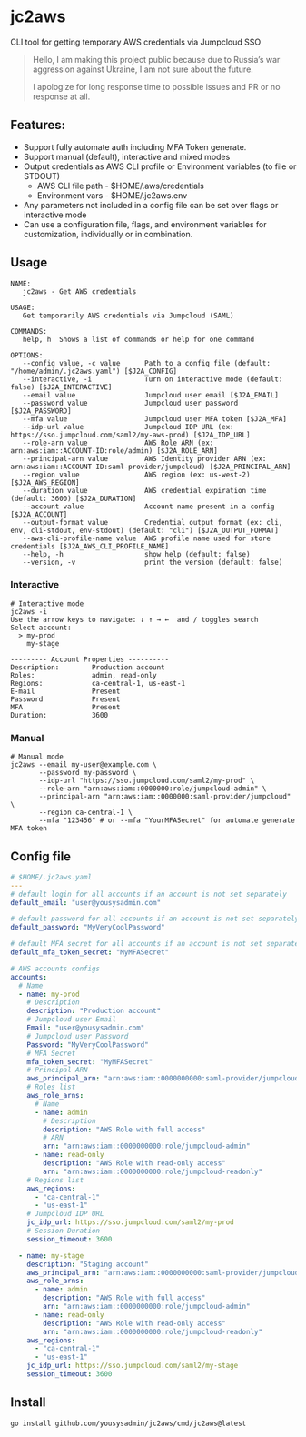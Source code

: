 # jc2aws
CLI tool for getting temporary AWS credentials via Jumpcloud SSO

> Hello, I am making this project public because due to Russia’s war aggression against Ukraine, I am not sure about the future.
>
> I apologize for long response time to possible issues and PR or no response at all.

## Features:
- Support fully automate auth including MFA Token generate.
- Support manual (default), interactive and mixed modes
- Output credentials as AWS CLI profile or Environment variables (to file or STDOUT)
  - AWS CLI file path - $HOME/.aws/credentials
  - Environment vars - $HOME/.jc2aws.env
- Any parameters not included in a config file can be set over flags or interactive mode
- Can use a configuration file, flags, and environment variables for customization, individually or in combination.


## Usage
```
NAME:
   jc2aws - Get AWS credentials

USAGE:
   Get temporarily AWS credentials via Jumpcloud (SAML)

COMMANDS:
   help, h  Shows a list of commands or help for one command

OPTIONS:
   --config value, -c value      Path to a config file (default: "/home/admin/.jc2aws.yaml") [$J2A_CONFIG]
   --interactive, -i             Turn on interactive mode (default: false) [$J2A_INTERACTIVE]
   --email value                 Jumpcloud user email [$J2A_EMAIL]
   --password value              Jumpcloud user password [$J2A_PASSWORD]
   --mfa value                   Jumpcloud user MFA token [$J2A_MFA]
   --idp-url value               Jumpcloud IDP URL (ex: https://sso.jumpcloud.com/saml2/my-aws-prod) [$J2A_IDP_URL]
   --role-arn value              AWS Role ARN (ex: arn:aws:iam::ACCOUNT-ID:role/admin) [$J2A_ROLE_ARN]
   --principal-arn value         AWS Identity provider ARN (ex: arn:aws:iam::ACCOUNT-ID:saml-provider/jumpcloud) [$J2A_PRINCIPAL_ARN]
   --region value                AWS region (ex: us-west-2) [$J2A_AWS_REGION]
   --duration value              AWS credential expiration time (default: 3600) [$J2A_DURATION]
   --account value               Account name present in a config [$J2A_ACCOUNT]
   --output-format value         Credential output format (ex: cli, env, cli-stdout, env-stdout) (default: "cli") [$J2A_OUTPUT_FORMAT]
   --aws-cli-profile-name value  AWS profile name used for store credentials [$J2A_AWS_CLI_PROFILE_NAME]
   --help, -h                    show help (default: false)
   --version, -v                 print the version (default: false)
```
### Interactive
```shell
# Interactive mode 
jc2aws -i
Use the arrow keys to navigate: ↓ ↑ → ←  and / toggles search
Select account:
  > my-prod
    my-stage

--------- Account Properties ----------
Description:        Production account
Roles:              admin, read-only
Regions:            ca-central-1, us-east-1
E-mail              Present
Password            Present
MFA                 Present
Duration:           3600
```

### Manual
```shell
# Manual mode 
jc2aws --email my-user@example.com \
       --password my-password \
       --idp-url "https://sso.jumpcloud.com/saml2/my-prod" \
       --role-arn "arn:aws:iam::0000000:role/jumpcloud-admin" \
       --principal-arn "arn:aws:iam::0000000:saml-provider/jumpcloud" \
       --region ca-central-1 \
       --mfa "123456" # or --mfa "YourMFASecret" for automate generate MFA token
```

## Config file
```yaml
# $HOME/.jc2aws.yaml
---
# default login for all accounts if an account is not set separately
default_email: "user@yousysadmin.com"

# default password for all accounts if an account is not set separately
default_password: "MyVeryCoolPassword"

# default MFA secret for all accounts if an account is not set separately
default_mfa_token_secret: "MyMFASecret"

# AWS accounts configs
accounts:
  # Name
  - name: my-prod
    # Description
    description: "Production account"
    # Jumpcloud user Email
    Email: "user@yousysadmin.com"
    # Jumpcloud user Password
    Password: "MyVeryCoolPassword"
    # MFA Secret
    mfa_token_secret: "MyMFASecret"
    # Principal ARN
    aws_principal_arn: "arn:aws:iam::0000000000:saml-provider/jumpcloud"
    # Roles list
    aws_role_arns:
      # Name
      - name: admin
        # Description
        description: "AWS Role with full access"
        # ARN
        arn: "arn:aws:iam::0000000000:role/jumpcloud-admin"
      - name: read-only
        description: "AWS Role with read-only access"
        arn: "arn:aws:iam::0000000000:role/jumpcloud-readonly"
    # Regions list
    aws_regions:
      - "ca-central-1"
      - "us-east-1"
    # Jumpcloud IDP URL
    jc_idp_url: https://sso.jumpcloud.com/saml2/my-prod
    # Session Duration
    session_timeout: 3600

  - name: my-stage
    description: "Staging account"
    aws_principal_arn: "arn:aws:iam::0000000000:saml-provider/jumpcloud"
    aws_role_arns:
      - name: admin
        description: "AWS Role with full access"
        arn: "arn:aws:iam::0000000000:role/jumpcloud-admin"
      - name: read-only
        description: "AWS Role with read-only access"
        arn: "arn:aws:iam::0000000000:role/jumpcloud-readonly"
    aws_regions:
      - "ca-central-1"
      - "us-east-1"
    jc_idp_url: https://sso.jumpcloud.com/saml2/my-stage
    session_timeout: 3600

```

## Install 

```shell
go install github.com/yousysadmin/jc2aws/cmd/jc2aws@latest
```
